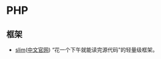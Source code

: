 # PHP

## 框架
* [slim][slim]([中文官网][slimcn]) “花一个下午就能读完源代码”的轻量级框架。



[slim]: https://www.slimframework.com/
[slimcn]: http://slimphp.net/